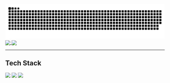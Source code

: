 <picture>
  <source media="(prefers-color-scheme: dark)" srcset="https://raw.githubusercontent.com/cuteribs/cuteribs/output/github-snake-dark.svg" />
  <source media="(prefers-color-scheme: light)" srcset="https://raw.githubusercontent.com/cuteribs/cuteribs/output/github-snake.svg" />
  <img alt="github-snake" src="https://raw.githubusercontent.com/cuteribs/cuteribs/output/github-snake-dark.svg" />
</picture>

<a href="https://github.com/cuteribs">
  <img align="center" src="https://github-readme-stats.vercel.app/api?username=cuteribs&show_icons=true" />
</a>
<a href="https://github.com/cuteribs">
  <img align="center" src="https://github-readme-stats.vercel.app/api/top-langs/?username=cuteribs&layout=compact" />
</a>

---

## Tech Stack
[![](https://skillicons.dev/icons?i=js,ts,html,css,vue,react,bash,cs,go,java,jquery,md,nodejs,pug)](#)
[![](https://skillicons.dev/icons?i=azure,bitbucket,cloudflare,debian,ubuntu,docker,dotnet,flutter,git,github)](#)
[![](https://skillicons.dev/icons?i=bash,bootstrap,docker,dotnet,visualstudio,vscode,git,githubactions,npm,postman)](#)
